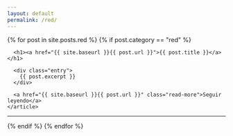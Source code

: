 ```yaml
---
layout: default
permalink: /red/
---
```

<div class="posts">
  {% for post in site.posts.red %}
  {% if post.category == "red" %}
    <article class="post">

      <h1><a href="{{ site.baseurl }}{{ post.url }}">{{ post.title }}</a></h1>

      <div class="entry">
        {{ post.excerpt }}
      </div>

      <a href="{{ site.baseurl }}{{ post.url }}" class="read-more">Seguir leyendo</a>
    </article>
  <hr>
  {% endif %}
  {% endfor %}
</div>
